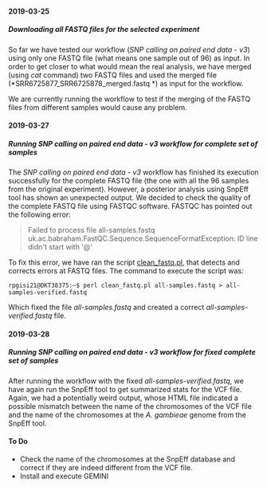 #### 2019-03-25 
##### Downloading all FASTQ files for the selected experiment  
So far we have tested our workflow (*SNP calling on paired end data - v3*) using only one FASTQ file (what means one sample out of 96) as input. In order to get closer to what would mean the real analysis, we have merged (using *cat* command) two FASTQ files and used the merged file (*SRR6725877_SRR6725878_merged.fastq
*) as input for the workflow. 

We are currently running the workflow to test if the merging of the FASTQ files from different samples would cause any problem. 

#### 2019-03-27  
##### Running *SNP calling on paired end data - v3* workflow for complete set of samples  
The *SNP calling on paired end data - v3* workflow has finished its execution successfully for the complete FASTQ file (the one with all the 96 samples from the original experiment). 
However, a posterior analysis using SnpEff tool has shown an unexpected output. We decided to check the quality of the complete FASTQ file using FASTQC software. FASTQC has pointed out the following error:  
> Failed to process file all-samples.fastq  
uk.ac.babraham.FastQC.Sequence.SequenceFormatException: ID line didn't start with '@'  

To fix this error, we have ran the script [clean_fastq.pl](https://github.com/biobureaubiotech/pipelineGoldenMusselAssembly/blob/master/scripts/clean_fastq.pl), that detects and corrects errors at FASTQ files. The command to execute the script was:  
```console  
rpgisi21@DKT38375:~$ perl clean_fastq.pl all-samples.fastq > all-samples-verified.fastq  
```  

Which fixed the file *all-samples.fastq* and created a correct *all-samples-verified.fastq* file. 

#### 2019-03-28  
##### Running *SNP calling on paired end data - v3* workflow for fixed complete set of samples  
After running the workflow with the fixed *all-samples-verified.fastq*, we have again run the SnpEff tool to get summarized stats for the VCF file. Again, we had a potentially weird output, whose HTML file indicated a possible mismatch between the name of the chromosomes of the VCF file and the name of the chromosomes at the *A. gambieae* genome from the SnpEff tool.  

#### To Do  
- Check the name of the chromosomes at the SnpEff database and correct if they are indeed different from the VCF file. 
- Install and execute GEMINI
